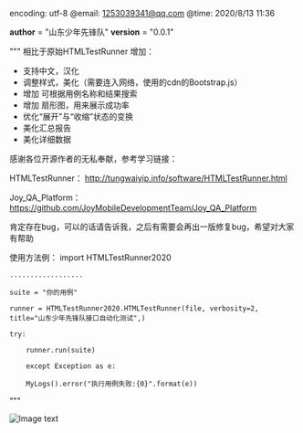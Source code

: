 encoding: utf-8
@email: 1253039341@qq.com
@time: 2020/8/13 11:36

__author__ = "山东少年先锋队"
__version__ = "0.0.1"

"""
相比于原始HTMLTestRunner
增加：
* 支持中文，汉化
* 调整样式，美化（需要连入网络，使用的cdn的Bootstrap.js）
* 增加 可根据用例名称和结果搜索
* 增加 扇形图，用来展示成功率
* 优化“展开”与“收缩”状态的变换
* 美化汇总报告
* 美化详细数据


感谢各位开源作者的无私奉献，参考学习链接：

HTMLTestRunner： http://tungwaiyip.info/software/HTMLTestRunner.html

Joy_QA_Platform：https://github.com/JoyMobileDevelopmentTeam/Joy_QA_Platform

肯定存在bug，可以的话请告诉我，之后有需要会再出一版修复bug，希望对大家有帮助

使用方法例：
    import HTMLTestRunner2020
    
    ..................
    
    suite = "你的用例"
    
    runner = HTMLTestRunner2020.HTMLTestRunner(file, verbosity=2, title="山东少年先锋队接口自动化测试",)
    
    try:
    
        runner.run(suite)
        
        except Exception as e:
        
        MyLogs().error("执行用例失败:{0}".format(e))
        
"""

![Image text](https://github.com/yinhuajun/HTMLTestRunner2020/blob/master/20200818142002.png)
